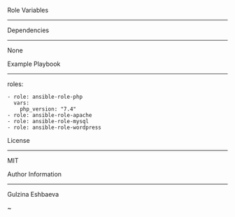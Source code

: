 Role Variables 

---------------  

 
 

Dependencies 

-------------- 

None 

 
 

Example Playbook 

-------------- 

  roles: 

    - role: ansible-role-php
      vars: 
        php_version: "7.4"
    - role: ansible-role-apache
    - role: ansible-role-mysql
    - role: ansible-role-wordpress


 
 

License 

------------- 

MIT 

 
 

Author Information 

-------------- 

Gulzina Eshbaeva 

~                               
